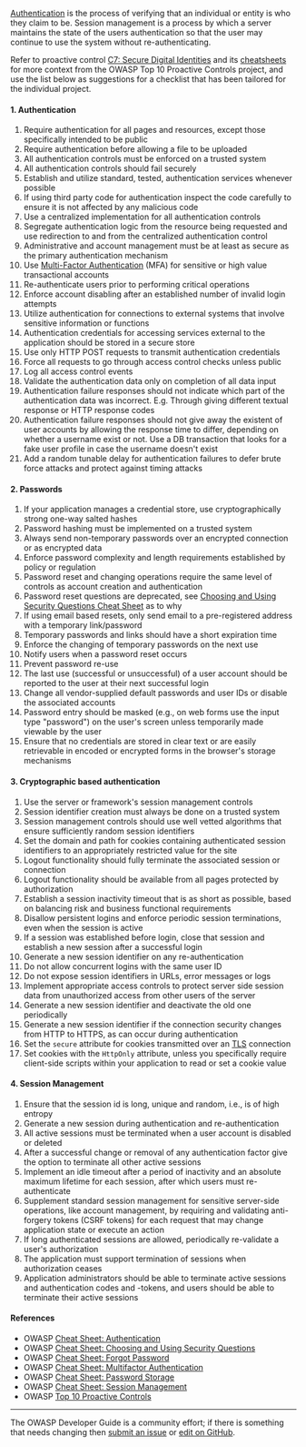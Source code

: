 [Authentication][csauthn] is the process of verifying that an individual or entity is who they claim to be.
Session management is a process by which a server maintains the state of the users authentication
so that the user may continue to use the system without re-authenticating.

Refer to proactive control [C7: Secure Digital Identities][control7] and its [cheatsheets][csproactive-c6]
for more context from the OWASP Top 10 Proactive Controls project,
and use the list below as suggestions for a checklist that has been tailored for the individual project.

#### 1. Authentication

1. Require authentication for all pages and resources, except those specifically intended to be public
2. Require authentication before allowing a file to be uploaded
3. All authentication controls must be enforced on a trusted system
4. All authentication controls should fail securely
5. Establish and utilize standard, tested, authentication services whenever possible
6. If using third party code for authentication inspect the code carefully
    to ensure it is not affected by any malicious code
7. Use a centralized implementation for all authentication controls
8. Segregate authentication logic from the resource being requested and
    use redirection to and from the centralized authentication control
9. Administrative and account management must be at least as secure as the primary authentication mechanism
10. Use [Multi-Factor Authentication][csmfa] (MFA) for sensitive or high value transactional accounts
11. Re-authenticate users prior to performing critical operations
12. Enforce account disabling after an established number of invalid login attempts
13. Utilize authentication for connections to external systems that involve sensitive information or functions
14. Authentication credentials for accessing services external to the application should be stored in a secure store
15. Use only HTTP POST requests to transmit authentication credentials
16. Force all requests to go through access control checks unless public
17. Log all access control events
18. Validate the authentication data only on completion of all data input
19. Authentication failure responses should not indicate which part of the authentication data was incorrect.
   E.g. Through giving different textual response or HTTP response codes
20. Authentication failure responses should not give away the existent of user accounts by allowing the response time to
   differ, depending on whether a username exist or not. Use a DB transaction that looks for a fake user profile in case the
   username doesn't exist
21. Add a random tunable delay for authentication failures to defer brute force attacks and protect against timing attacks

#### 2. Passwords

1. If your application manages a credential store, use cryptographically strong one-way salted hashes
2. Password hashing must be implemented on a trusted system
3. Always send non-temporary passwords over an encrypted connection or as encrypted data
4. Enforce password complexity and length requirements established by policy or regulation
5. Password reset and changing operations require the same level of controls as account creation and authentication
6. Password reset questions are deprecated, see [Choosing and Using Security Questions Cheat Sheet][csquestions] as to why
7. If using email based resets, only send email to a pre-registered address with a temporary link/password
8. Temporary passwords and links should have a short expiration time
9. Enforce the changing of temporary passwords on the next use
10. Notify users when a password reset occurs
11. Prevent password re-use
12. The last use (successful or unsuccessful) of a user account should be reported to the user
    at their next successful login
13. Change all vendor-supplied default passwords and user IDs or disable the associated accounts
14. Password entry should be masked (e.g., on web forms use the input type "password") on the user's screen unless
    temporarily made viewable by the user
15. Ensure that no credentials are stored in clear text or are easily retrievable in encoded or encrypted forms in the
    browser's storage mechanisms

#### 3. Cryptographic based authentication

1. Use the server or framework's session management controls
2. Session identifier creation must always be done on a trusted system
3. Session management controls should use well vetted algorithms that ensure sufficiently random session identifiers
4. Set the domain and path for cookies containing authenticated session identifiers
    to an appropriately restricted value for the site
5. Logout functionality should fully terminate the associated session or connection
6. Logout functionality should be available from all pages protected by authorization
7. Establish a session inactivity timeout that is as short as possible,
    based on balancing risk and business functional requirements
8. Disallow persistent logins and enforce periodic session terminations, even when the session is active
9. If a session was established before login, close that session and establish a new session after a successful login
10. Generate a new session identifier on any re-authentication
11. Do not allow concurrent logins with the same user ID
12. Do not expose session identifiers in URLs, error messages or logs
13. Implement appropriate access controls to protect server side session data
    from unauthorized access from other users of the server
14. Generate a new session identifier and deactivate the old one periodically
15. Generate a new session identifier if the connection security changes from HTTP to HTTPS,
    as can occur during authentication
16. Set the `secure` attribute for cookies transmitted over an [TLS][tls] connection
17. Set cookies with the `HttpOnly` attribute,
    unless you specifically require client-side scripts within your application to read or set a cookie value

#### 4. Session Management

1. Ensure that the session id is long, unique and random, i.e., is of high entropy
2. Generate a new session during authentication and re-authentication
3. All active sessions must be terminated when a user account is disabled or deleted
4. After a successful change or removal of any authentication factor give the option to terminate all other active sessions
5. Implement an idle timeout after a period of inactivity and an absolute maximum lifetime for each session, after
    which users must re-authenticate
6. Supplement standard session management for sensitive server-side operations, like account management, by requiring and
   validating anti-forgery tokens (CSRF tokens) for each request that may change application state or execute an action
7. If long authenticated sessions are allowed, periodically re-validate a user's authorization
8. The application must support termination of sessions when authorization ceases
9. Application administrators should be able to terminate active sessions and authentication codes and -tokens, and users
   should be able to terminate their active sessions

#### References

* OWASP [Cheat Sheet: Authentication][csauthn]
* OWASP [Cheat Sheet: Choosing and Using Security Questions][csquestions]
* OWASP [Cheat Sheet: Forgot Password][csforgot]
* OWASP [Cheat Sheet: Multifactor Authentication][csmfa]
* OWASP [Cheat Sheet: Password Storage][cspass]
* OWASP [Cheat Sheet: Session Management][cssession]
* OWASP [Top 10 Proactive Controls][proactive10]

----

The OWASP Developer Guide is a community effort; if there is something that needs changing
then [submit an issue][issue060206] or [edit on GitHub][edit060206].

[csproactive-c6]: https://cheatsheetseries.owasp.org/IndexProactiveControls.html#c6-implement-digital-identity
[control7]: https://top10proactive.owasp.org/the-top-10/c7-secure-digital-identities/
[csauthn]: https://cheatsheetseries.owasp.org/cheatsheets/Authentication_Cheat_Sheet
[csmfa]: https://cheatsheetseries.owasp.org/cheatsheets/Multifactor_Authentication_Cheat_Sheet
[cspass]: https://cheatsheetseries.owasp.org/cheatsheets/Password_Storage_Cheat_Sheet
[csforgot]: https://cheatsheetseries.owasp.org/cheatsheets/Password_Storage_Cheat_Sheet
[cssession]: https://cheatsheetseries.owasp.org/cheatsheets/Session_Management_Cheat_Sheet
[csquestions]: https://cheatsheetseries.owasp.org/cheatsheets/Choosing_and_Using_Security_Questions_Cheat_Sheet
[edit060206]: https://github.com/OWASP/DevGuide/blob/main/docs/en/04-design/02-web-app-checklist/06-digital-identity.md
[issue060206]: https://github.com/OWASP/DevGuide/issues/new?labels=enhancement&template=request.md&title=Update:%2004-design/02-web-app-checklist/06-digital-identity
[proactive10]: https://top10proactive.owasp.org
[tls]: https://cheatsheetseries.owasp.org/cheatsheets/Transport_Layer_Security_Cheat_Sheet
